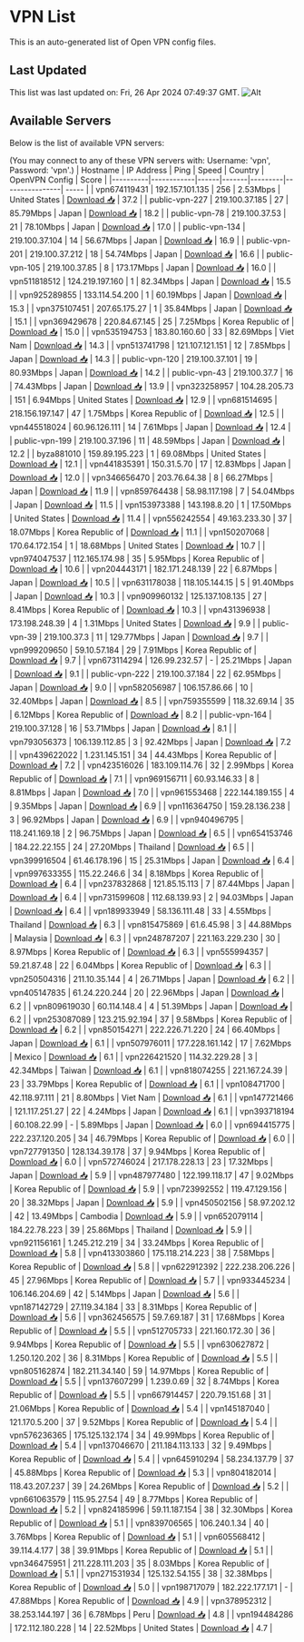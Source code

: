 # VPN List

This is an auto-generated list of Open VPN config files.

## Last Updated

This list was last updated on: Fri, 26 Apr 2024 07:49:37 GMT.
![Alt](https://repobeats.axiom.co/api/embed/186b98318ef1479477931607c1ad7d823f12451f.svg "Repobeats analytics image")

## Available Servers

Below is the list of available VPN servers:

(You may connect to any of these VPN servers with: Username: 'vpn', Password: 'vpn'.)
| Hostname | IP Address | Ping | Speed | Country | OpenVPN Config | Score |
|----------|------------|------|-------|---------|----------------| ----- |
| vpn674119431 | 192.157.101.135 | 256 | 2.53Mbps | United States | [Download 📥](./configs/server_0_US.ovpn) | 37.2 |
| public-vpn-227 | 219.100.37.185 | 27 | 85.79Mbps | Japan | [Download 📥](./configs/server_1_JP.ovpn) | 18.2 |
| public-vpn-78 | 219.100.37.53 | 21 | 78.10Mbps | Japan | [Download 📥](./configs/server_2_JP.ovpn) | 17.0 |
| public-vpn-134 | 219.100.37.104 | 14 | 56.67Mbps | Japan | [Download 📥](./configs/server_3_JP.ovpn) | 16.9 |
| public-vpn-201 | 219.100.37.212 | 18 | 54.74Mbps | Japan | [Download 📥](./configs/server_4_JP.ovpn) | 16.6 |
| public-vpn-105 | 219.100.37.85 | 8 | 173.17Mbps | Japan | [Download 📥](./configs/server_5_JP.ovpn) | 16.0 |
| vpn511818512 | 124.219.197.160 | 1 | 82.34Mbps | Japan | [Download 📥](./configs/server_6_JP.ovpn) | 15.5 |
| vpn925289855 | 133.114.54.200 | 1 | 60.19Mbps | Japan | [Download 📥](./configs/server_7_JP.ovpn) | 15.3 |
| vpn375107451 | 207.65.175.27 | 1 | 35.84Mbps | Japan | [Download 📥](./configs/server_8_JP.ovpn) | 15.1 |
| vpn369429678 | 220.84.67.145 | 25 | 7.25Mbps | Korea Republic of | [Download 📥](./configs/server_9_KR.ovpn) | 15.0 |
| vpn535194753 | 183.80.160.60 | 33 | 82.69Mbps | Viet Nam | [Download 📥](./configs/server_10_VN.ovpn) | 14.3 |
| vpn513741798 | 121.107.121.151 | 12 | 7.85Mbps | Japan | [Download 📥](./configs/server_11_JP.ovpn) | 14.3 |
| public-vpn-120 | 219.100.37.101 | 19 | 80.93Mbps | Japan | [Download 📥](./configs/server_12_JP.ovpn) | 14.2 |
| public-vpn-43 | 219.100.37.7 | 16 | 74.43Mbps | Japan | [Download 📥](./configs/server_13_JP.ovpn) | 13.9 |
| vpn323258957 | 104.28.205.73 | 151 | 6.94Mbps | United States | [Download 📥](./configs/server_14_US.ovpn) | 12.9 |
| vpn681514695 | 218.156.197.147 | 47 | 1.75Mbps | Korea Republic of | [Download 📥](./configs/server_15_KR.ovpn) | 12.5 |
| vpn445518024 | 60.96.126.111 | 14 | 7.61Mbps | Japan | [Download 📥](./configs/server_16_JP.ovpn) | 12.4 |
| public-vpn-199 | 219.100.37.196 | 11 | 48.59Mbps | Japan | [Download 📥](./configs/server_17_JP.ovpn) | 12.2 |
| byza881010 | 159.89.195.223 | 1 | 69.08Mbps | United States | [Download 📥](./configs/server_18_US.ovpn) | 12.1 |
| vpn441835391 | 150.31.5.70 | 17 | 12.83Mbps | Japan | [Download 📥](./configs/server_19_JP.ovpn) | 12.0 |
| vpn346656470 | 203.76.64.38 | 8 | 66.27Mbps | Japan | [Download 📥](./configs/server_20_JP.ovpn) | 11.9 |
| vpn859764438 | 58.98.117.198 | 7 | 54.04Mbps | Japan | [Download 📥](./configs/server_21_JP.ovpn) | 11.5 |
| vpn153973388 | 143.198.8.20 | 1 | 17.50Mbps | United States | [Download 📥](./configs/server_22_US.ovpn) | 11.4 |
| vpn556242554 | 49.163.233.30 | 37 | 18.07Mbps | Korea Republic of | [Download 📥](./configs/server_23_KR.ovpn) | 11.1 |
| vpn150207068 | 170.64.172.154 | 1 | 18.68Mbps | United States | [Download 📥](./configs/server_24_US.ovpn) | 10.7 |
| vpn974047537 | 112.165.174.98 | 35 | 5.95Mbps | Korea Republic of | [Download 📥](./configs/server_25_KR.ovpn) | 10.6 |
| vpn204443171 | 182.171.248.139 | 22 | 6.87Mbps | Japan | [Download 📥](./configs/server_26_JP.ovpn) | 10.5 |
| vpn631178038 | 118.105.144.15 | 5 | 91.40Mbps | Japan | [Download 📥](./configs/server_27_JP.ovpn) | 10.3 |
| vpn909960132 | 125.137.108.135 | 27 | 8.41Mbps | Korea Republic of | [Download 📥](./configs/server_28_KR.ovpn) | 10.3 |
| vpn431396938 | 173.198.248.39 | 4 | 1.31Mbps | United States | [Download 📥](./configs/server_29_US.ovpn) | 9.9 |
| public-vpn-39 | 219.100.37.3 | 11 | 129.77Mbps | Japan | [Download 📥](./configs/server_30_JP.ovpn) | 9.7 |
| vpn999209650 | 59.10.57.184 | 29 | 7.91Mbps | Korea Republic of | [Download 📥](./configs/server_31_KR.ovpn) | 9.7 |
| vpn673114294 | 126.99.232.57 | - | 25.21Mbps | Japan | [Download 📥](./configs/server_32_JP.ovpn) | 9.1 |
| public-vpn-222 | 219.100.37.184 | 22 | 62.95Mbps | Japan | [Download 📥](./configs/server_33_JP.ovpn) | 9.0 |
| vpn582056987 | 106.157.86.66 | 10 | 32.40Mbps | Japan | [Download 📥](./configs/server_34_JP.ovpn) | 8.5 |
| vpn759355599 | 118.32.69.14 | 35 | 6.12Mbps | Korea Republic of | [Download 📥](./configs/server_35_KR.ovpn) | 8.2 |
| public-vpn-164 | 219.100.37.128 | 16 | 53.71Mbps | Japan | [Download 📥](./configs/server_36_JP.ovpn) | 8.1 |
| vpn793056373 | 106.139.112.85 | 3 | 92.42Mbps | Japan | [Download 📥](./configs/server_37_JP.ovpn) | 7.2 |
| vpn439622022 | 1.231.145.151 | 34 | 44.43Mbps | Korea Republic of | [Download 📥](./configs/server_38_KR.ovpn) | 7.2 |
| vpn423516026 | 183.109.114.76 | 32 | 2.99Mbps | Korea Republic of | [Download 📥](./configs/server_39_KR.ovpn) | 7.1 |
| vpn969156711 | 60.93.146.33 | 8 | 8.81Mbps | Japan | [Download 📥](./configs/server_40_JP.ovpn) | 7.0 |
| vpn961553468 | 222.144.189.155 | 4 | 9.35Mbps | Japan | [Download 📥](./configs/server_41_JP.ovpn) | 6.9 |
| vpn116364750 | 159.28.136.238 | 3 | 96.92Mbps | Japan | [Download 📥](./configs/server_42_JP.ovpn) | 6.9 |
| vpn940496795 | 118.241.169.18 | 2 | 96.75Mbps | Japan | [Download 📥](./configs/server_43_JP.ovpn) | 6.5 |
| vpn654153746 | 184.22.22.155 | 24 | 27.20Mbps | Thailand | [Download 📥](./configs/server_44_TH.ovpn) | 6.5 |
| vpn399916504 | 61.46.178.196 | 15 | 25.31Mbps | Japan | [Download 📥](./configs/server_45_JP.ovpn) | 6.4 |
| vpn997633355 | 115.22.246.6 | 34 | 8.18Mbps | Korea Republic of | [Download 📥](./configs/server_46_KR.ovpn) | 6.4 |
| vpn237832868 | 121.85.15.113 | 7 | 87.44Mbps | Japan | [Download 📥](./configs/server_47_JP.ovpn) | 6.4 |
| vpn731599608 | 112.68.139.93 | 2 | 94.03Mbps | Japan | [Download 📥](./configs/server_48_JP.ovpn) | 6.4 |
| vpn189933949 | 58.136.111.48 | 33 | 4.55Mbps | Thailand | [Download 📥](./configs/server_49_TH.ovpn) | 6.3 |
| vpn815475869 | 61.6.45.98 | 3 | 44.88Mbps | Malaysia | [Download 📥](./configs/server_50_MY.ovpn) | 6.3 |
| vpn248787207 | 221.163.229.230 | 30 | 8.97Mbps | Korea Republic of | [Download 📥](./configs/server_51_KR.ovpn) | 6.3 |
| vpn555994357 | 59.21.87.48 | 22 | 6.04Mbps | Korea Republic of | [Download 📥](./configs/server_52_KR.ovpn) | 6.3 |
| vpn250504316 | 211.10.35.144 | 4 | 26.71Mbps | Japan | [Download 📥](./configs/server_53_JP.ovpn) | 6.2 |
| vpn405147835 | 61.24.220.244 | 20 | 22.96Mbps | Japan | [Download 📥](./configs/server_54_JP.ovpn) | 6.2 |
| vpn809619030 | 60.114.148.4 | 4 | 51.39Mbps | Japan | [Download 📥](./configs/server_55_JP.ovpn) | 6.2 |
| vpn253087089 | 123.215.92.194 | 37 | 9.58Mbps | Korea Republic of | [Download 📥](./configs/server_56_KR.ovpn) | 6.2 |
| vpn850154271 | 222.226.71.220 | 24 | 66.40Mbps | Japan | [Download 📥](./configs/server_57_JP.ovpn) | 6.1 |
| vpn507976011 | 177.228.161.142 | 17 | 7.62Mbps | Mexico | [Download 📥](./configs/server_58_MX.ovpn) | 6.1 |
| vpn226421520 | 114.32.229.28 | 3 | 42.34Mbps | Taiwan | [Download 📥](./configs/server_59_TW.ovpn) | 6.1 |
| vpn818074255 | 221.167.24.39 | 23 | 33.79Mbps | Korea Republic of | [Download 📥](./configs/server_60_KR.ovpn) | 6.1 |
| vpn108471700 | 42.118.97.111 | 21 | 8.80Mbps | Viet Nam | [Download 📥](./configs/server_61_VN.ovpn) | 6.1 |
| vpn147721466 | 121.117.251.27 | 22 | 4.24Mbps | Japan | [Download 📥](./configs/server_62_JP.ovpn) | 6.1 |
| vpn393718194 | 60.108.22.99 | - | 5.89Mbps | Japan | [Download 📥](./configs/server_63_JP.ovpn) | 6.0 |
| vpn694415775 | 222.237.120.205 | 34 | 46.79Mbps | Korea Republic of | [Download 📥](./configs/server_64_KR.ovpn) | 6.0 |
| vpn727791350 | 128.134.39.178 | 37 | 9.94Mbps | Korea Republic of | [Download 📥](./configs/server_65_KR.ovpn) | 6.0 |
| vpn572746024 | 217.178.228.13 | 23 | 17.32Mbps | Japan | [Download 📥](./configs/server_66_JP.ovpn) | 5.9 |
| vpn487977480 | 122.199.118.17 | 47 | 9.02Mbps | Korea Republic of | [Download 📥](./configs/server_67_KR.ovpn) | 5.9 |
| vpn723992552 | 119.47.129.156 | 20 | 38.32Mbps | Japan | [Download 📥](./configs/server_68_JP.ovpn) | 5.9 |
| vpn450502156 | 58.97.202.12 | 42 | 13.49Mbps | Cambodia | [Download 📥](./configs/server_69_KH.ovpn) | 5.9 |
| vpn652079114 | 184.22.78.223 | 39 | 25.86Mbps | Thailand | [Download 📥](./configs/server_70_TH.ovpn) | 5.9 |
| vpn921156161 | 1.245.212.219 | 34 | 33.24Mbps | Korea Republic of | [Download 📥](./configs/server_71_KR.ovpn) | 5.8 |
| vpn413303860 | 175.118.214.223 | 38 | 7.58Mbps | Korea Republic of | [Download 📥](./configs/server_72_KR.ovpn) | 5.8 |
| vpn622912392 | 222.238.206.226 | 45 | 27.96Mbps | Korea Republic of | [Download 📥](./configs/server_73_KR.ovpn) | 5.7 |
| vpn933445234 | 106.146.204.69 | 42 | 5.14Mbps | Japan | [Download 📥](./configs/server_74_JP.ovpn) | 5.6 |
| vpn187142729 | 27.119.34.184 | 33 | 8.31Mbps | Korea Republic of | [Download 📥](./configs/server_75_KR.ovpn) | 5.6 |
| vpn362456575 | 59.7.69.187 | 31 | 17.68Mbps | Korea Republic of | [Download 📥](./configs/server_76_KR.ovpn) | 5.5 |
| vpn512705733 | 221.160.172.30 | 36 | 9.94Mbps | Korea Republic of | [Download 📥](./configs/server_77_KR.ovpn) | 5.5 |
| vpn630627872 | 1.250.120.202 | 36 | 8.31Mbps | Korea Republic of | [Download 📥](./configs/server_78_KR.ovpn) | 5.5 |
| vpn805162874 | 182.211.34.140 | 59 | 14.97Mbps | Korea Republic of | [Download 📥](./configs/server_79_KR.ovpn) | 5.5 |
| vpn137607299 | 1.239.0.69 | 32 | 8.74Mbps | Korea Republic of | [Download 📥](./configs/server_80_KR.ovpn) | 5.5 |
| vpn667914457 | 220.79.151.68 | 31 | 21.06Mbps | Korea Republic of | [Download 📥](./configs/server_81_KR.ovpn) | 5.4 |
| vpn145187040 | 121.170.5.200 | 37 | 9.52Mbps | Korea Republic of | [Download 📥](./configs/server_82_KR.ovpn) | 5.4 |
| vpn576236365 | 175.125.132.174 | 34 | 49.99Mbps | Korea Republic of | [Download 📥](./configs/server_83_KR.ovpn) | 5.4 |
| vpn137046670 | 211.184.113.133 | 32 | 9.49Mbps | Korea Republic of | [Download 📥](./configs/server_84_KR.ovpn) | 5.4 |
| vpn645910294 | 58.234.137.79 | 37 | 45.88Mbps | Korea Republic of | [Download 📥](./configs/server_85_KR.ovpn) | 5.3 |
| vpn804182014 | 118.43.207.237 | 39 | 24.26Mbps | Korea Republic of | [Download 📥](./configs/server_86_KR.ovpn) | 5.2 |
| vpn661063579 | 115.95.27.54 | 49 | 8.77Mbps | Korea Republic of | [Download 📥](./configs/server_87_KR.ovpn) | 5.2 |
| vpn824185996 | 59.11.187.154 | 38 | 32.30Mbps | Korea Republic of | [Download 📥](./configs/server_88_KR.ovpn) | 5.1 |
| vpn839706565 | 106.240.1.34 | 40 | 3.76Mbps | Korea Republic of | [Download 📥](./configs/server_89_KR.ovpn) | 5.1 |
| vpn605568412 | 39.114.4.177 | 38 | 39.91Mbps | Korea Republic of | [Download 📥](./configs/server_90_KR.ovpn) | 5.1 |
| vpn346475951 | 211.228.111.203 | 35 | 8.03Mbps | Korea Republic of | [Download 📥](./configs/server_91_KR.ovpn) | 5.1 |
| vpn271531934 | 125.132.54.155 | 38 | 32.38Mbps | Korea Republic of | [Download 📥](./configs/server_92_KR.ovpn) | 5.0 |
| vpn198717079 | 182.222.177.171 | - | 47.88Mbps | Korea Republic of | [Download 📥](./configs/server_93_KR.ovpn) | 4.9 |
| vpn378952312 | 38.253.144.197 | 36 | 6.78Mbps | Peru | [Download 📥](./configs/server_94_PE.ovpn) | 4.8 |
| vpn194484286 | 172.112.180.228 | 14 | 22.52Mbps | United States | [Download 📥](./configs/server_95_US.ovpn) | 4.7 |
